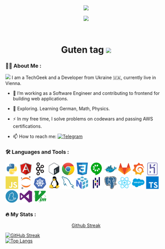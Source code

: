 <div id="header" align="center">
 
  <img src="https://media0.giphy.com/media/eNM4NlGpmCxzcXesjr/giphy.gif?cid=790b7611e7f5f242924fef25e2b7f49764d18bcadb7891fd&rid=giphy.gif&ct=g" width="200"> 
  <div id="badges">
    <p><a href="https://www.linkedin.com/in/yuliia-rul-3742a77b/"><img src="https://img.shields.io/badge/LinkedIn-blue?logo=linkedin&logoColor=white&style=for-the-badge"></a></p>
    <p><img src="https://komarev.com/ghpvc/?username=lhetstest&style=flat-square&color=blue" alt=""/></p>
  </div>
  <h1>
  Guten tag
    <img src="https://media.giphy.com/media/hvRJCLFzcasrR4ia7z/giphy.gif" width="30px"/>
  </h1> 
</div>

### :woman_technologist: About Me :

<img src="https://media.giphy.com/media/WUlplcMpOCEmTGBtBW/giphy.gif" width="30"> I am a TechGeek and a Developer from Ukraine :ukraine:, currently live in Vienna.

- :telescope: I’m working as a Software Engineer and contributing to frontend for building web applications.

- :seedling: Exploring. Learning German, Math, Physics.

- :zap: In my free time, I solve problems on codewars and passing AWS certifications. 

- :mailbox: How to reach me: [![Telegram](https://img.shields.io/badge/lhest-white?style=flat&logo=Telegram&logoColor=blue)](https://t.me/lhest)

### :hammer_and_wrench: Languages and Tools :
<p> 
 <img src="https://raw.githubusercontent.com/devicons/devicon/1119b9f84c0290e0f0b38982099a2bd027a48bf1/icons/python/python-original.svg" width="40" height="40" alt="python"> 
 <img src="https://raw.githubusercontent.com/devicons/devicon/1119b9f84c0290e0f0b38982099a2bd027a48bf1/icons/angularjs/angularjs-original.svg" width="40" height="40" alt="angular">
 <img src="https://github.com/devicons/devicon/blob/master/icons/apachekafka/apachekafka-original.svg" alt="kafka" width="40" height="40">
 <img src="https://github.com/devicons/devicon/blob/master/icons/bash/bash-original.svg" alt="bash" width="40" height="40">
 <img src="https://github.com/devicons/devicon/blob/master/icons/chrome/chrome-original.svg" alt="chrome" width="40" height="40">
 <img src="https://github.com/devicons/devicon/blob/master/icons/css3/css3-original.svg" alt="css3" width="40" height="40">
 <img src="https://github.com/devicons/devicon/blob/master/icons/cucumber/cucumber-plain.svg" alt="cucumber" width="40" height="40">
 <img src="https://github.com/devicons/devicon/blob/master/icons/docker/docker-original.svg" alt="docker" width="40" height="40">
 <img src="https://github.com/devicons/devicon/blob/master/icons/gitlab/gitlab-original.svg" alt="gitlab" width="40" height="40">
 <img src="https://github.com/devicons/devicon/blob/master/icons/grafana/grafana-original.svg" alt="grafana" width="40" height="40">
 <img src="https://github.com/devicons/devicon/blob/master/icons/heroku/heroku-original.svg" alt="heroku" width="40" height="40">
 <img src="https://github.com/devicons/devicon/blob/master/icons/javascript/javascript-plain.svg" alt="javascript" width="40" height="40">
 <img src="https://github.com/devicons/devicon/blob/master/icons/jupyter/jupyter-original.svg"  alt="jupiter" width="40" height="40">
 <img src="https://github.com/devicons/devicon/blob/master/icons/kubernetes/kubernetes-plain.svg" alt="kubernetes" width="40" height="40">
 <img src="https://github.com/devicons/devicon/blob/master/icons/linux/linux-original.svg" alt="linux" width="40" height="40">
 <img src="https://github.com/devicons/devicon/blob/master/icons/mysql/mysql-original.svg" alt="sql" width="40" height="40">
 <img src="https://github.com/devicons/devicon/blob/master/icons/numpy/numpy-original.svg" alt="numpy" width="40" height="40">
 <img src="https://github.com/devicons/devicon/blob/master/icons/pandas/pandas-original.svg" alt="pandas" width="40" height="40">
 <img src="https://github.com/devicons/devicon/blob/master/icons/postgresql/postgresql-original.svg" alt="postgresql" width="40" height="40">
 <img src="https://github.com/devicons/devicon/blob/master/icons/react/react-original.svg" width="40" alt="react" height="40">
 <img src="https://github.com/devicons/devicon/blob/master/icons/salesforce/salesforce-plain.svg" alt="salesforce" width="40" height="40">
 <img src="https://github.com/devicons/devicon/blob/master/icons/typescript/typescript-original.svg" alt="typescript" width="40" height="40">
 <img src="https://github.com/devicons/devicon/blob/master/icons/yarn/yarn-original.svg" alt="yarn" width="40" height="40">
 <img src="https://github.com/devicons/devicon/blob/master/icons/visualstudio/visualstudio-plain.svg" alt="vscode" width="40" height="40">
 <img src="https://github.com/devicons/devicon/blob/master/icons/vim/vim-plain.svg" alt="vim" width="40" height="40">

 ### :fire: My Stats :

 <p align="center"><a href="http://github-readme-streak-stats.herokuapp.com?user=lhetstest&theme=Javascript&hide_border=true&date_format=j%20M%5B%20Y%5D">Github Streak</a></p>
 
 [![GitHub Streak](http://github-readme-streak-stats.herokuapp.com?user=lhetstest&theme=Javascript&hide_border=true&date_format=j%20M%5B%20Y%5D)](https://git.io/streak-stats)
 <br>
 [![Top Langs](https://github-readme-stats.vercel.app/api/top-langs/?username=lhetstest&layout=compact&theme=vision-friendly-dark)](https://github.com/anuraghazra/github-readme-stats)


 <!--
**lhetstest/lhetstest** is a ✨ _special_ ✨ repository because its `README.md` (this file) appears on your GitHub profile.

Here are some ideas to get you started:

- 🔭 I’m currently working on ...
- 🌱 I’m currently learning ...
- 👯 I’m looking to collaborate on ...
- 🤔 I’m looking for help with ...
- 💬 Ask me about ...
- 📫 How to reach me: ...
- 😄 Pronouns: ...
- ⚡ Fun fact: ...
-->
